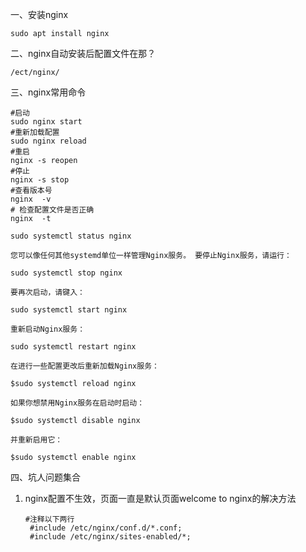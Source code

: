 一、安装nginx

```shell
sudo apt install nginx
```

二、nginx自动安装后配置文件在那？

```shell
/ect/nginx/
```

三、nginx常用命令

```shell
#启动
sudo nginx start
#重新加载配置
sudo nginx reload
#重启
nginx -s reopen
#停止
nginx -s stop
#查看版本号
nginx  -v
# 检查配置文件是否正确
nginx  -t

sudo systemctl status nginx

您可以像任何其他systemd单位一样管理Nginx服务。 要停止Nginx服务，请运行：

sudo systemctl stop nginx

要再次启动，请键入：

sudo systemctl start nginx

重新启动Nginx服务：

sudo systemctl restart nginx

在进行一些配置更改后重新加载Nginx服务：

$sudo systemctl reload nginx

如果你想禁用Nginx服务在启动时启动：

$sudo systemctl disable nginx

并重新启用它：

$sudo systemctl enable nginx
```

四、坑人问题集合

1. nginx配置不生效，页面一直是默认页面welcome to nginx的解决方法

   ```shell
   #注释以下两行
   	#include /etc/nginx/conf.d/*.conf;
   	#include /etc/nginx/sites-enabled/*;
   ```

   
